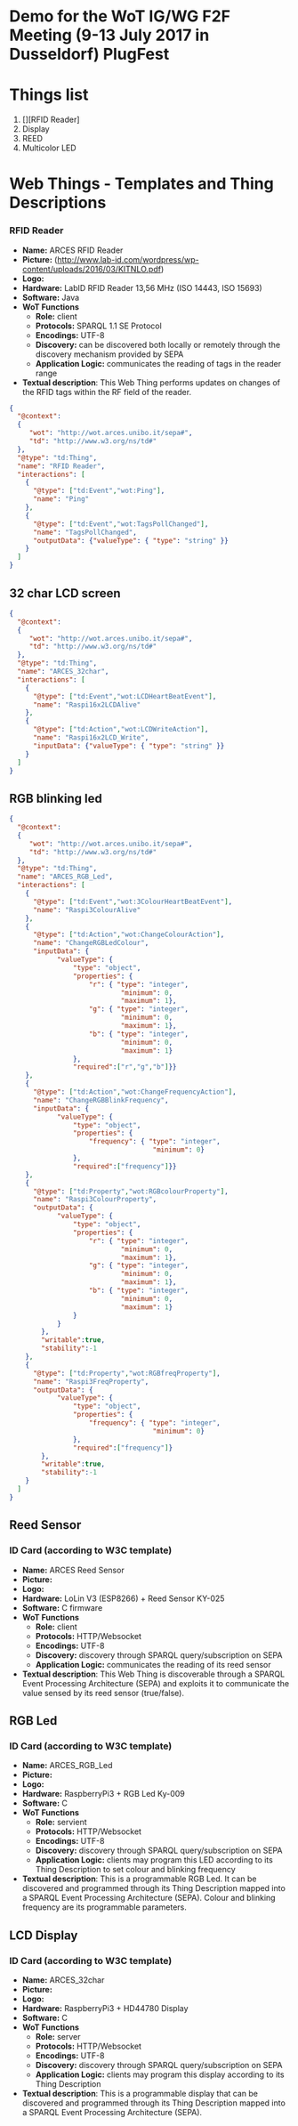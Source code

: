 # Demo for the WoT IG/WG F2F Meeting (9-13 July 2017 in Dusseldorf) PlugFest

# Things list
1. [][RFID Reader]
2. Display
3. REED
4. Multicolor LED

# Web Things - Templates and Thing Descriptions

### RFID Reader ##
* **Name:** ARCES RFID Reader
* **Picture:** (http://www.lab-id.com/wordpress/wp-content/uploads/2016/03/KITNLO.pdf)
* **Logo:** 
* **Hardware:** LabID RFID Reader 13,56 MHz (ISO 14443, ISO 15693)
* **Software:** Java
* **WoT Functions**
  * __Role:__ client
  * __Protocols:__ SPARQL 1.1 SE Protocol
  * __Encodings:__ UTF-8
  * __Discovery:__ can be discovered both locally or remotely through the discovery mechanism provided by SEPA
  * __Application Logic:__ communicates the reading of tags in the reader range
* __Textual description__: This Web Thing performs updates on changes of the RFID tags within the RF field of the reader.

```json
{
  "@context":
  {
     "wot": "http://wot.arces.unibo.it/sepa#",
     "td": "http://www.w3.org/ns/td#"
  },
  "@type": "td:Thing",
  "name": "RFID Reader",
  "interactions": [
    {
      "@type": ["td:Event","wot:Ping"],
      "name": "Ping"
    },
    {
      "@type": ["td:Event","wot:TagsPollChanged"],
      "name": "TagsPollChanged",
      "outputData": {"valueType": { "type": "string" }}
    }
  ]
}
```

## 32 char LCD screen
```json
{
  "@context":
  {
     "wot": "http://wot.arces.unibo.it/sepa#",
     "td": "http://www.w3.org/ns/td#"
  },
  "@type": "td:Thing",
  "name": "ARCES_32char",
  "interactions": [
    {
      "@type": ["td:Event","wot:LCDHeartBeatEvent"],
      "name": "Raspi16x2LCDAlive"
    },
    {
      "@type": ["td:Action","wot:LCDWriteAction"],
      "name": "Raspi16x2LCD_Write",
      "inputData": {"valueType": { "type": "string" }}
    }
  ]
}
```

## RGB blinking led
```json
{
  "@context":
  {
     "wot": "http://wot.arces.unibo.it/sepa#",
     "td": "http://www.w3.org/ns/td#"
  },
  "@type": "td:Thing",
  "name": "ARCES_RGB_Led",
  "interactions": [
    {
      "@type": ["td:Event","wot:3ColourHeartBeatEvent"],
      "name": "Raspi3ColourAlive"
    },
    {
      "@type": ["td:Action","wot:ChangeColourAction"],
      "name": "ChangeRGBLedColour",
      "inputData": {
			"valueType": { 
				"type": "object",
				"properties": {
					"r": { "type": "integer",
							"minimum": 0,
							"maximum": 1},
					"g": { "type": "integer",
							"minimum": 0,
							"maximum": 1},
					"b": { "type": "integer",
							"minimum": 0,
							"maximum": 1}
				},
				"required":["r","g","b"]}}
    },
    {
      "@type": ["td:Action","wot:ChangeFrequencyAction"],
      "name": "ChangeRGBBlinkFrequency",
      "inputData": {
			"valueType": { 
				"type": "object",
				"properties": {
					"frequency": { "type": "integer",
									"minimum": 0}
				},
				"required":["frequency"]}}
    },
    {
      "@type": ["td:Property","wot:RGBcolourProperty"],
      "name": "Raspi3ColourProperty",
      "outputData": {
			"valueType": { 
				"type": "object",
				"properties": {
					"r": { "type": "integer",
							"minimum": 0,
							"maximum": 1},
					"g": { "type": "integer",
							"minimum": 0,
							"maximum": 1},
					"b": { "type": "integer",
							"minimum": 0,
							"maximum": 1}
				}
			}
		},
		"writable":true,
		"stability":-1
    },
    {
      "@type": ["td:Property","wot:RGBfreqProperty"],
      "name": "Raspi3FreqProperty",
      "outputData": {
			"valueType": { 
				"type": "object",
				"properties": {
					"frequency": { "type": "integer",
									"minimum": 0}
				},
				"required":["frequency"]}
		},
		"writable":true,
		"stability":-1
    }
  ]
}
```

## Reed Sensor
### ID Card (according to W3C template)

* **Name:** ARCES Reed Sensor
* **Picture:**
* **Logo:** 
* **Hardware:** LoLin V3 (ESP8266) + Reed Sensor KY-025
* **Software:** C firmware
* **WoT Functions**
  * __Role:__ client
  * __Protocols:__ HTTP/Websocket
  * __Encodings:__ UTF-8
  * __Discovery:__ discovery through SPARQL query/subscription on SEPA
  * __Application Logic:__ communicates the reading of its reed sensor
* __Textual description__: This Web Thing is discoverable through a SPARQL Event Processing Architecture (SEPA) and exploits it to communicate the value sensed by its reed sensor (true/false).


## RGB Led
### ID Card (according to W3C template)

* **Name:** ARCES_RGB_Led
* **Picture:**
* **Logo:** 
* **Hardware:** RaspberryPi3 + RGB Led Ky-009
* **Software:** C
* **WoT Functions**
  * __Role:__ servient
  * __Protocols:__ HTTP/Websocket
  * __Encodings:__ UTF-8
  * __Discovery:__ discovery through SPARQL query/subscription on SEPA
  * __Application Logic:__ clients may program this LED according to its Thing Description to set colour and blinking frequency
* __Textual description__: This is a programmable RGB Led. It can be discovered and programmed through its Thing Description mapped into a SPARQL Event Processing Architecture (SEPA). Colour and blinking frequency are its programmable parameters.

## LCD Display
### ID Card (according to W3C template)

* **Name:** ARCES_32char
* **Picture:**
* **Logo:** 
* **Hardware:** RaspberryPi3 + HD44780 Display
* **Software:** C
* **WoT Functions**
  * __Role:__ server
  * __Protocols:__ HTTP/Websocket
  * __Encodings:__ UTF-8
  * __Discovery:__ discovery through SPARQL query/subscription on SEPA
  * __Application Logic:__ clients may program this display according to its Thing Description
* __Textual description__: This is a programmable display that can be discovered and programmed through its Thing Description mapped into a SPARQL Event Processing Architecture (SEPA). 
